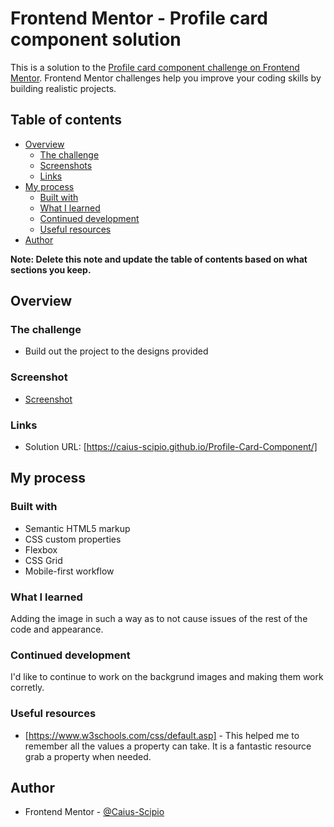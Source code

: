 # Frontend Mentor - Profile card component solution

This is a solution to the [Profile card component challenge on Frontend Mentor](https://www.frontendmentor.io/challenges/profile-card-component-cfArpWshJ). Frontend Mentor challenges help you improve your coding skills by building realistic projects.

## Table of contents

- [Overview](#overview)
  - [The challenge](#the-challenge)
  - [Screenshots](#screenshot)
  - [Links](#links)
- [My process](#my-process)
  - [Built with](#built-with)
  - [What I learned](#what-i-learned)
  - [Continued development](#continued-development)
  - [Useful resources](#useful-resources)
- [Author](#author)

**Note: Delete this note and update the table of contents based on what sections you keep.**

## Overview

### The challenge

- Build out the project to the designs provided

### Screenshot

- [Screenshot](./images/screencap.png)

### Links

- Solution URL: [https://caius-scipio.github.io/Profile-Card-Component/]

## My process

### Built with

- Semantic HTML5 markup
- CSS custom properties
- Flexbox
- CSS Grid
- Mobile-first workflow

### What I learned

Adding the image in such a way as to not cause issues of the rest of the code and appearance.

### Continued development

I'd like to continue to work on the backgrund images and making them work corretly.

### Useful resources

- [https://www.w3schools.com/css/default.asp] - This helped me to remember all the values a property can take. It is a fantastic resource grab a property when needed.

## Author

- Frontend Mentor - [@Caius-Scipio](https://www.frontendmentor.io/profile/Caius-Scipio)
